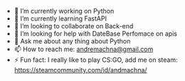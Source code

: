 
- 🔭 I’m currently working on Python
- 🌱 I’m currently learning FastAPI
- 👯 I’m looking to collaborate on Back-end
- 🤔 I’m looking for help with DateBase Perfomace on apis
- 💬 Ask me about any thing about Python
- 📫 How to reach me: andremachna@gmail.com
- ⚡ Fun fact: I really like to play CS:GO, add me on steam: https://steamcommunity.com/id/andmachna/
